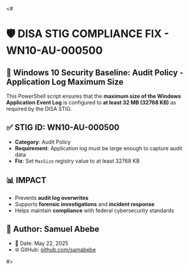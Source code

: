 <#
# 🛡️ **DISA STIG COMPLIANCE FIX - WN10-AU-000500**
## 📂 Windows 10 Security Baseline: Audit Policy - Application Log Maximum Size

This PowerShell script ensures that the **maximum size of the Windows Application Event Log** is configured to **at least 32 MB (32768 KB)** as required by the DISA STIG.

## ✅ STIG ID: WN10-AU-000500
- **Category**: Audit Policy
- **Requirement**: Application log must be large enough to capture audit data
- **Fix**: Set `MaxSize` registry value to at least 32768 KB

## 📊 IMPACT
- Prevents **audit log overwrites**
- Supports **forensic investigations** and **incident response**
- Helps maintain **compliance** with federal cybersecurity standards

## 🧠 Author: Samuel Abebe
- 📅 Date: May 22, 2025
- 🌐 GitHub: [github.com/samabebe](https://github.com/samabebe)

#>
